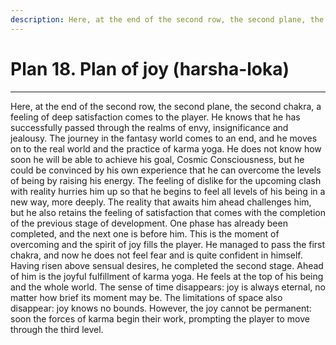 ```yaml
---
description: Here, at the end of the second row, the second plane, the second chakra, a feeling of deep satisfaction comes to the player. He knows that he has successfully passed through the realms of envy, insignificance and jealousy.
---
```


# Plan 18. Plan of joy (harsha-loka)

---

Here, at the end of the second row, the second plane, the second chakra, a feeling of deep satisfaction comes to the player. He knows that he has successfully passed through the realms of envy, insignificance and jealousy. The journey in the fantasy world comes to an end, and he moves on to the real world and the practice of karma yoga. He does not know how soon he will be able to achieve his goal, Cosmic Consciousness, but he could be convinced by his own experience that he can overcome the levels of being by raising his energy. The feeling of dislike for the upcoming clash with reality hurries him up so that he begins to feel all levels of his being in a new way, more deeply. The reality that awaits him ahead challenges him, but he also retains the feeling of satisfaction that comes with the completion of the previous stage of development. One phase has already been completed, and the next one is before him. This is the moment of overcoming and the spirit of joy fills the player. He managed to pass the first chakra, and now he does not feel fear and is quite confident in himself. Having risen above sensual desires, he completed the second stage. Ahead of him is the joyful fulfillment of karma yoga. He feels at the top of his being and the whole world. The sense of time disappears: joy is always eternal, no matter how brief its moment may be. The limitations of space also disappear: joy knows no bounds. However, the joy cannot be permanent: soon the forces of karma begin their work, prompting the player to move through the third level.
